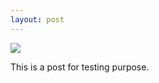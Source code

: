 ```yaml
---
layout: post
---
```


![](/Strata-Jekyll-Theme/images/thumbs/06.jpg)

This is a post for testing purpose.